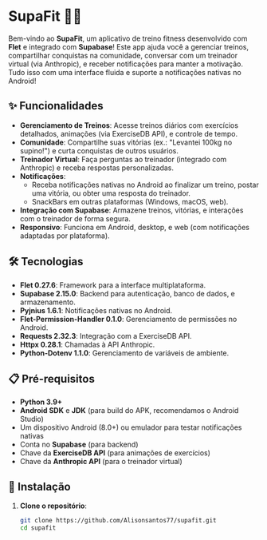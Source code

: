 # SupaFit 🏋️‍♂️

Bem-vindo ao **SupaFit**, um aplicativo de treino fitness desenvolvido com **Flet** e integrado com **Supabase**! Este app ajuda você a gerenciar treinos, compartilhar conquistas na comunidade, conversar com um treinador virtual (via Anthropic), e receber notificações para manter a motivação. Tudo isso com uma interface fluida e suporte a notificações nativas no Android!

## ✨ Funcionalidades

- **Gerenciamento de Treinos**: Acesse treinos diários com exercícios detalhados, animações (via ExerciseDB API), e controle de tempo.
- **Comunidade**: Compartilhe suas vitórias (ex.: "Levantei 100kg no supino!") e curta conquistas de outros usuários.
- **Treinador Virtual**: Faça perguntas ao treinador (integrado com Anthropic) e receba respostas personalizadas.
- **Notificações**:
  - Receba notificações nativas no Android ao finalizar um treino, postar uma vitória, ou obter uma resposta do treinador.
  - SnackBars em outras plataformas (Windows, macOS, web).
- **Integração com Supabase**: Armazene treinos, vitórias, e interações com o treinador de forma segura.
- **Responsivo**: Funciona em Android, desktop, e web (com notificações adaptadas por plataforma).

## 🛠️ Tecnologias

- **Flet 0.27.6**: Framework para a interface multiplataforma.
- **Supabase 2.15.0**: Backend para autenticação, banco de dados, e armazenamento.
- **Pyjnius 1.6.1**: Notificações nativas no Android.
- **Flet-Permission-Handler 0.1.0**: Gerenciamento de permissões no Android.
- **Requests 2.32.3**: Integração com a ExerciseDB API.
- **Httpx 0.28.1**: Chamadas à API Anthropic.
- **Python-Dotenv 1.1.0**: Gerenciamento de variáveis de ambiente.

## 📋 Pré-requisitos

- **Python 3.9+**
- **Android SDK** e **JDK** (para build do APK, recomendamos o Android Studio)
- Um dispositivo Android (8.0+) ou emulador para testar notificações nativas
- Conta no **Supabase** (para backend)
- Chave da **ExerciseDB API** (para animações de exercícios)
- Chave da **Anthropic API** (para o treinador virtual)

## 🚀 Instalação

1. **Clone o repositório**:
   ```bash
   git clone https://github.com/Alisonsantos77/supafit.git
   cd supafit